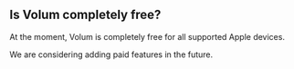 ## Is Volum completely free?

At the moment, Volum is completely free for all supported Apple devices. 

We are considering adding paid features in the future.
